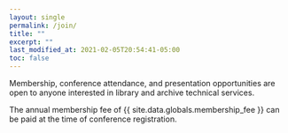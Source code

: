 ```yaml
---
layout: single
permalink: /join/
title: ""
excerpt: ""
last_modified_at: 2021-02-05T20:54:41-05:00
toc: false
---
```


Membership, conference attendance, and presentation opportunities are open to anyone interested in library and archive technical services.

The annual membership fee of {{ site.data.globals.membership_fee }} can be paid at the time of conference registration.
